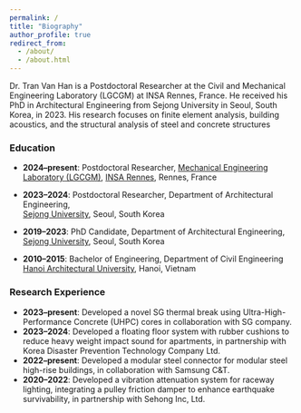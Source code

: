 ```yaml
---
permalink: /
title: "Biography"
author_profile: true
redirect_from: 
  - /about/
  - /about.html
---
```


Dr. Tran Van Han is a Postdoctoral Researcher at the Civil and Mechanical Engineering Laboratory (LGCGM) at INSA Rennes, France. He received his PhD in Architectural Engineering from Sejong University in Seoul, South Korea, in 2023. His research focuses on finite element analysis, building acoustics, and the structural analysis of steel and concrete structures

### Education
- **2024–present**: Postdoctoral Researcher, [Mechanical Engineering Laboratory (LGCGM)](https://www.insa-rennes.fr/en/lgcgm.html), [INSA Rennes](https://www.insa-rennes.fr/index.html), Rennes, France

- **2023–2024**: Postdoctoral Researcher, Department of Architectural Engineering,  
  [Sejong University](http://home.sejong.ac.kr/~kihaklee/), Seoul, South Korea

- **2019–2023**: PhD Candidate, Department of Architectural Engineering, 
  [Sejong University](http://home.sejong.ac.kr/~kihaklee/), Seoul, South Korea

- **2010–2015**: Bachelor of Engineering, Department of Civil Engineering  
  [Hanoi Architectural University](https://hau.edu.vn/?lang=en), Hanoi, Vietnam

### Research Experience

- **2023–present**: Developed a novel SG thermal break using Ultra-High-Performance Concrete (UHPC) cores in collaboration with SG company.
- **2023–2024**: Developed a floating floor system with rubber cushions to reduce heavy weight impact sound for apartments, in partnership with Korea Disaster Prevention Technology Company Ltd.
- **2022–present**: Developed a modular steel connector for modular steel high-rise buildings, in collaboration with Samsung C&T.
- **2020–2022**: Developed a vibration attenuation system for raceway lighting, integrating a pulley friction damper to enhance earthquake survivability, in partnership with Sehong Inc, Ltd.
